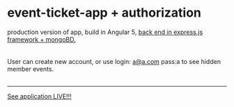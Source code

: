 # event-ticket-app + authorization
production version of app, build in Angular 5, <a href="https://github.com/MykolajKrusser/express.js">back end in express.js framework + mongoBD.</a>
<br>
<br>
<br>
User can create new account, or use login: a@a.com pass:a to see hidden member events.
<br>
<br>
<hr>
<a href="http://tritritega.pe.hu">See application LIVE!!!</a>
